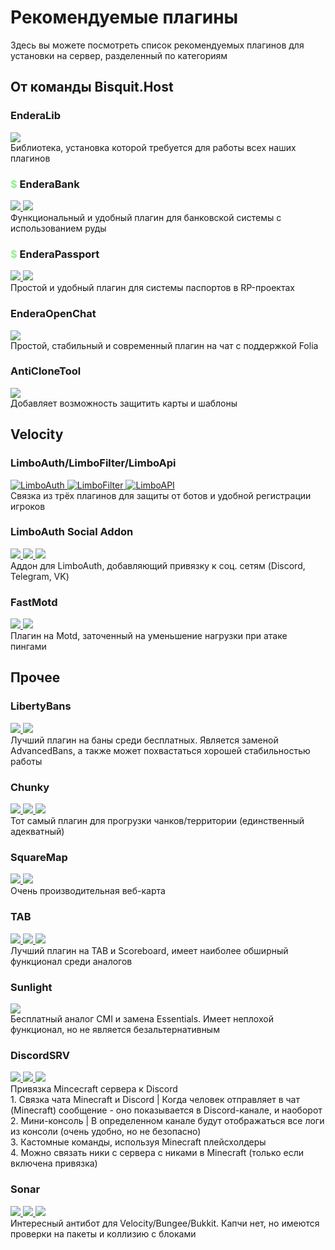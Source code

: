 <script setup>
import keks from '../.vitepress/theme/keks.vue'
</script>

# Рекомендуемые плагины

Здесь вы можете посмотреть список рекомендуемых плагинов для установки на сервер, разделенный по категориям

## От команды Bisquit.Host

<div class="flex">
    <h3>EnderaLib</h3>
    <a href="https://modrinth.com/plugin/enderalib" target="_blank">
        <img src="/modrinth.webp" class="sex">
    </a>
</div>
<keks>
    Библиотека, установка которой требуется для работы всех наших плагинов
</keks>

<div class="flex">
    <h3><b style="color:lightgreen">$</b> EnderaBank</h3>
    <a href="/modpacks-plugins/ebank">
        <img src="/bisquit.webp">
    </a>
    <a href="https://black-minecraft.com/resources/enderabank.5300" target="_blank">
        <img src="/bm.webp" class="sex">
    </a>
</div>
<keks>
    Функциональный и удобный плагин для банковской системы с использованием руды
</keks>

<div class="flex">
    <h3><b style="color:lightgreen">$</b> EnderaPassport</h3>
    <a href="/modpacks-plugins/epassport">
        <img src="/bisquit.webp">
    </a>
    <a href="https://black-minecraft.com/resources/enderapassport.4881" target="_blank">
        <img src="/bm.webp" class="sex">
    </a>
</div>
<keks>
    Простой и удобный плагин для системы паспортов в RP-проектах
</keks>

<div class="flex">
    <h3>EnderaOpenChat</h3>
    <a href="https://modrinth.com/plugin/enderaopenchat" target="_blank">
        <img src="/modrinth.webp" class="sex">
    </a>
</div>
<keks>
    Простой, стабильный и современный плагин на чат с поддержкой Folia
</keks>

<div class="flex">
    <h3>AntiCloneTool</h3>
    <a href="https://modrinth.com/plugin/anticlonetool" target="_blank">
        <img src="/modrinth.webp" class="sex">
    </a>
</div>
<keks>
    Добавляет возможность защитить карты и шаблоны
</keks>

## Velocity

<div class="flex">
    <h3>LimboAuth/LimboFilter/LimboApi</h3>
    <a href="https://github.com/Elytrium/LimboAuth/releases" target="_blank">
        <img src="/github.webp" class="sex" title="LimboAuth">
    </a>
    <a href="https://github.com/Elytrium/LimboFilter/releases" target="_blank">
        <img src="/github.webp" class="sex" title="LimboFilter">
    </a>
    <a href="https://github.com/Elytrium/LimboAPI/releases" target="_blank">
        <img src="/github.webp" class="sex" title="LimboAPI">
    </a>
</div>
<keks>
    Связка из трёх плагинов для защиты от ботов и удобной регистрации игроков
</keks>

<div class="flex">
    <h3>LimboAuth Social Addon</h3>
    <a href="https://modrinth.com/plugin/limboauth-socialaddon" target="_blank">
        <img src="/modrinth.webp" class="sex">
    </a>
    <a href="https://github.com/Elytrium/LimboAuth-SocialAddon/releases" target="_blank">
        <img src="/github.webp" class="sex">
    </a>
    <a href="https://www.spigotmc.org/resources/limboauth-social-addon.102170" target="_blank">
        <img src="/spigot.webp" class="sex">
    </a>
</div>
<keks>
    Аддон для LimboAuth, добавляющий привязку к соц. сетям (Discord, Telegram, VK)
</keks>

<div class="flex">
    <h3>FastMotd</h3>
    <a href="https://modrinth.com/plugin/fastmotd/versions" target="_blank">
        <img src="/modrinth.webp" class="sex">
    </a>
    <a href="https://github.com/Elytrium/FastMOTD/releases" target="_blank">
        <img src="/github.webp" class="sex">
    </a>
</div>
<keks>
    Плагин на Motd, заточенный на уменьшение нагрузки при атаке пингами
</keks>

## Прочее

<div class="flex">
    <h3>LibertyBans</h3>
    <a href="https://github.com/A248/LibertyBans/releases" target="_blank">
        <img src="/modrinth.webp" class="sex">
    </a>
    <a href="https://www.spigotmc.org/resources/libertybans.81063" target="_blank">
        <img src="/github.webp" class="sex">
    </a>
</div>
<keks>
    Лучший плагин на баны среди бесплатных. Является заменой AdvancedBans, а также может похвастаться хорошей стабильностью работы
</keks>

<div class="flex">
    <h3>Chunky</h3>
    <a href="https://modrinth.com/plugin/chunky" target="_blank">
        <img src="/modrinth.webp" class="sex">
    </a>
    <a href="https://github.com/pop4959/Chunky" target="_blank">
        <img src="/github.webp" class="sex">
    </a>
    <a href="https://www.spigotmc.org/resources/chunky.81534" target="_blank">
        <img src="/spigot.webp" class="sex">
    </a>
</div>
<keks>
    Тот самый плагин для прогрузки чанков/территории (единственный адекватный)
</keks>

<div class="flex">
    <h3>SquareMap</h3>
    <a href="https://modrinth.com/plugin/squaremap" target="_blank">
        <img src="/modrinth.webp" class="sex">
    </a>
    <a href="https://github.com/jpenilla/squaremap/releases" target="_blank">
        <img src="/github.webp" class="sex">
    </a>
</div>
<keks>
    Очень производительная веб-карта
</keks>

<div class="flex">
    <h3>TAB</h3>
    <a href="https://modrinth.com/plugin/tab-was-taken" target="_blank">
        <img src="/modrinth.webp" class="sex">
    </a>
    <a href="https://github.com/NEZNAMY/TAB/releases" target="_blank">
        <img src="/github.webp" class="sex">
    </a>
    <a href="https://www.spigotmc.org/resources/57806" target="_blank">
        <img src="/spigot.webp" class="sex">
    </a>
</div>
<keks>
    Лучший плагин на TAB и Scoreboard, имеет наиболее обширный функционал среди аналогов
</keks>

<div class="flex">
    <h3>Sunlight</h3>
    <a href="https://www.spigotmc.org/resources/sunlight-server-management-plugin-essentials-update-part-ii.67733" target="_blank">
        <img src="/spigot.webp" class="sex">
    </a>
</div>
<keks>
    Бесплатный аналог CMI и замена Essentials. Имеет неплохой функционал, но не является безальтернативным
</keks>

<div class="flex">
    <h3>DiscordSRV</h3>
    <a href="https://modrinth.com/plugin/discordsrv/versions" target="_blank">
        <img src="/modrinth.webp" class="sex">
    </a>
    <a href="https://github.com/DiscordSRV/DiscordSRV/releases" target="_blank">
        <img src="/github.webp" class="sex">
    </a>
    <a href="https://www.spigotmc.org/resources/discordsrv.18494" target="_blank">
        <img src="/spigot.webp" class="sex">
    </a>
</div>
<keks>
    Привязка Mincecraft сервера к Discord<br>
    1. Связка чата Minecraft и Discord | Когда человек отправляет в чат (Minecraft) сообщение - оно показывается в Discord-канале, и наоборот<br>
    2. Мини-консоль | В определенном канале будут отображаться все логи из консоли (очень удобно, но не безопасно)<br>
    3. Кастомные команды, используя Minecraft плейсхолдеры<br>
    4. Можно связать ники с сервера с никами в Minecraft (только если включена привязка)<br>
</keks>

<div class="flex">
    <h3>Sonar</h3>
    <a href="https://modrinth.com/plugin/sonar" target="_blank">
        <img src="/modrinth.webp" class="sex">
    </a>
    <a href="https://github.com/jonesdevelopment/sonar" target="_blank">
        <img src="/github.webp" class="sex">
    </a>
    <a href="https://www.spigotmc.org/resources/sonar.115239" target="_blank">
        <img src="/spigot.webp" class="sex">
    </a>
</div>
<keks>
    Интересный антибот для Velocity/Bungee/Bukkit. Капчи нет, но имеются проверки на пакеты и коллизию с блоками
</keks>